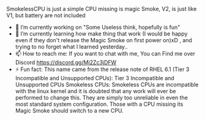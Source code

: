 SmokelessCPU is just a simple CPU missing is magic Smoke, V2, is just like V1, but battery are not included


- 🔭 I’m currently working on "Some Useless think, hopefully is fun"
- 🌱 I’m currently learning how make thing that work (I would be happy even if they don't release the Magic Smoke on first power on)xD , and trying to no forget what I learned yesterday..
- 📫 How to reach me: If you want to chat with me, You can Find me over Discord https://discord.gg/Mj2Zc3jDFW
- ⚡ Fun fact: This name came from the release note of RHEL 6.1 (Tier 3 Incompatible and Unsupported CPUs):
    Tier 3 Incompatible and Unsupported CPUs
    Smokeless CPUs: Smokeless CPUs are incompatible with the linux kernel and it is doubted that any work will ever be performed to change this. They are simply too unreliable in even the most standard system configuration. Those with a CPU missing its Magic Smoke should switch to a new CPU.
